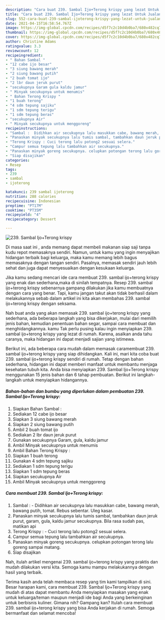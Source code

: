 ```yaml
---
description: "Cara buat 239. Sambal Ijo+Terong krispy yang lezat Untuk Jualan"
title: "Cara buat 239. Sambal Ijo+Terong krispy yang lezat Untuk Jualan"
slug: 552-cara-buat-239-sambal-ijoterong-krispy-yang-lezat-untuk-jualan
date: 2021-04-15T16:58:54.767Z
image: https://img-global.cpcdn.com/recipes/d5f7c2c10d4b0ba7/680x482cq70/239-sambal-ijoterong-krispy-foto-resep-utama.jpg
thumbnail: https://img-global.cpcdn.com/recipes/d5f7c2c10d4b0ba7/680x482cq70/239-sambal-ijoterong-krispy-foto-resep-utama.jpg
cover: https://img-global.cpcdn.com/recipes/d5f7c2c10d4b0ba7/680x482cq70/239-sambal-ijoterong-krispy-foto-resep-utama.jpg
author: Christine Adams
ratingvalue: 3.3
reviewcount: 12
recipeingredient:
- " Bahan Sambal "
- "12 cabe ijo besar"
- "3 siung bawang merah"
- "2 siung bawang putih"
- "2 buah tomat ijo"
- "2 lbr daun jeruk purut"
- "secukupnya Garam gula kaldu jamur"
- " Minyak secukupnya untuk menumis"
- " Bahan Terong Krispy "
- "1 buah terong"
- "4 sdm tepung sajiku"
- "1 sdm tepung terigu"
- "1 sdm tepung beras"
- "secukupnya Air"
- " Minyak secukupnya untuk menggoreng"
recipeinstructions:
- "Sambal :  Didihkan air secukupnya lalu masukkan cabe, bawang merah, bawang putih, tomat. Rebus sebentar. Uleg kasar."
- "Panaskan minyak secukupnya lalu tumis sambal, tambahkan daun jeruk purut, garam, gula, kaldu jamur secukupnya. Bila rasa sudah pas, matikan api"
- "Terong Krispy : Cuci terong lalu potong2 sesuai selera."
- "Campur semua tepung lalu tambahkan air secukupnya."
- "Panaskan minyak goreng secukupnya. celupkan potongan terong lalu goreng sampai matang."
- "Siap disajikan"
categories:
- Resep
tags:
- 239
- sambal
- ijoterong

katakunci: 239 sambal ijoterong 
nutrition: 288 calories
recipecuisine: Indonesian
preptime: "PT17M"
cooktime: "PT35M"
recipeyield: "4"
recipecategory: Dessert

---
```



![239. Sambal Ijo+Terong krispy](https://img-global.cpcdn.com/recipes/d5f7c2c10d4b0ba7/680x482cq70/239-sambal-ijoterong-krispy-foto-resep-utama.jpg)

Di masa  saat ini , anda memang dapat membeli makanan siap saji tanpa kudu repot memasaknya sendiri. Namun, untuk kamu yang ingin menyajikan hidangan terbaik bagi keluarga, maka kamu memang lebih bagus memasaknya dengan tangan sendiri. Pasalnya, memasak sendiri jauh lebih sehat dan juga dapat menyesuaikan dengan kesukaan keluarga.

Jika kamu sedang mencari ide cara membuat 239. sambal ijo+terong krispy yang enak dan sederhana,maka di sinilah tempatnya. Resep 239. sambal ijo+terong krispy  sebenarnya gampang dilakukan jika kamu membuatnya dengan cara yang benar. Tapi, kamu jangan takut akan tidak berhasil dalam melakukannya 
sebab dalam artikel ini kita akan membahas 239. sambal ijo+terong krispy dengan seksama.  



Nah buat anda yang akan memasak 239. sambal ijo+terong krispy yang sederhana, ada beberapa langkah yang bisa dikerjakan, mulai dari memilih jenis bahan, kemudian penentuan bahan segar, sampai cara membuat dan menghidangkannya. kamu Tak perlu pusing kalau ingin menyiapkan 239. sambal ijo+terong krispy yang lezat di rumah. Karena, asalkan anda  tahu caranya, maka hidangan ini dapat menjadi sajian yang istimewa.

Berikut ini, ada beberapa cara mudah dalam memasak caramembuat 239. sambal ijo+terong krispy yang siap dihidangkan. Kali ini, mari kita coba buat 239. sambal ijo+terong krispy sendiri di rumah. Tetap dengan bahan sederhana, hidangan ini dapat memberi manfaat untuk membantu menjaga kesehatan tubuh kita. Anda bisa menyiapkan 239. Sambal Ijo+Terong krispy menggunakan 15 jenis bahan dan 6 tahap pembuatan. Berikut ini langkah-langkah untuk menyiapkan hidangannya.

<!--inarticleads1-->

##### Bahan-bahan dan bumbu yang diperlukan dalam pembuatan 239. Sambal Ijo+Terong krispy:

1. Siapkan  Bahan Sambal :
1. Sediakan 12 cabe ijo besar
1. Siapkan 3 siung bawang merah
1. Siapkan 2 siung bawang putih
1. Ambil 2 buah tomat ijo
1. Sediakan 2 lbr daun jeruk purut
1. Gunakan secukupnya Garam, gula, kaldu jamur
1. Ambil  Minyak secukupnya untuk menumis
1. Ambil  Bahan Terong Krispy :
1. Siapkan 1 buah terong
1. Gunakan 4 sdm tepung sajiku
1. Sediakan 1 sdm tepung terigu
1. Siapkan 1 sdm tepung beras
1. Siapkan secukupnya Air
1. Ambil  Minyak secukupnya untuk menggoreng




<!--inarticleads2-->

##### Cara membuat 239. Sambal Ijo+Terong krispy:

1. Sambal :  - Didihkan air secukupnya lalu masukkan cabe, bawang merah, bawang putih, tomat. Rebus sebentar. Uleg kasar.
1. Panaskan minyak secukupnya lalu tumis sambal, tambahkan daun jeruk purut, garam, gula, kaldu jamur secukupnya. Bila rasa sudah pas, matikan api
1. Terong Krispy : - Cuci terong lalu potong2 sesuai selera.
1. Campur semua tepung lalu tambahkan air secukupnya.
1. Panaskan minyak goreng secukupnya. celupkan potongan terong lalu goreng sampai matang.
1. Siap disajikan




Nah, itulah artikel mengenai  239. sambal ijo+terong krispy  yang praktis dan mudah dilakukan versi kita. Semoga kamu mampu melakukannya dengan hasil yang terbaik. 

Terima kasih anda telah membaca resep yang tim kami tampilkan di sini. Besar harapan kami, cara membuat  239. Sambal Ijo+Terong krispy yang mudah di atas dapat membantu Anda menyiapkan masakan yang enak untuk keluarga/teman maupun menjadi ide bagi Anda yang berkeinginan untuk berbisnis kuliner. Gimana nih? Gampang kan? Itulah cara membuat 239. sambal ijo+terong krispy yang bisa Anda kerjakan di rumah. Semoga bermanfaat dan selamat mencoba!

